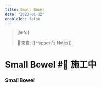 ```yaml
---
title: Small Bowel
date: "2023-01-22"
enableToc: false
---
```


> [!info]
>
> 🌱 來自: [[Huppert's Notes]]

# Small Bowel #🚧 施工中

### Small Bowel

